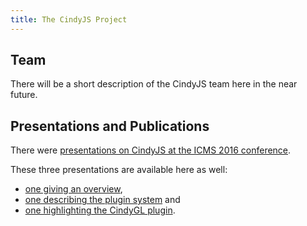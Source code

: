 ```yaml
---
title: The CindyJS Project
---
```


## Team

There will be a short description of the CindyJS team here in the near future.

## Presentations and Publications

There were
[presentations on CindyJS at the ICMS 2016 conference](/pub/2016-icms/).

These three presentations are available here as well:
* [one giving an overview](/pub/2016-icms/overview/),
* [one describing the plugin system](/pub/2016-icms/plugins/) and
* [one highlighting the CindyGL plugin](/pub/2016-icms/cindygl/).
